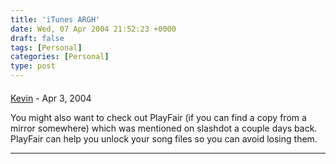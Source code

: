 ```yaml
---
title: 'iTunes ARGH'
date: Wed, 07 Apr 2004 21:52:23 +0000
draft: false
tags: [Personal]
categories: [Personal]
type: post
---
```



#### 
[Kevin]( "") - <time datetime="2004-04-07 21:11:10">Apr 3, 2004</time>

You might also want to check out PlayFair (if you can find a copy from a mirror somewhere) which was mentioned on slashdot a couple days back. PlayFair can help you unlock your song files so you can avoid losing them.
<hr />
